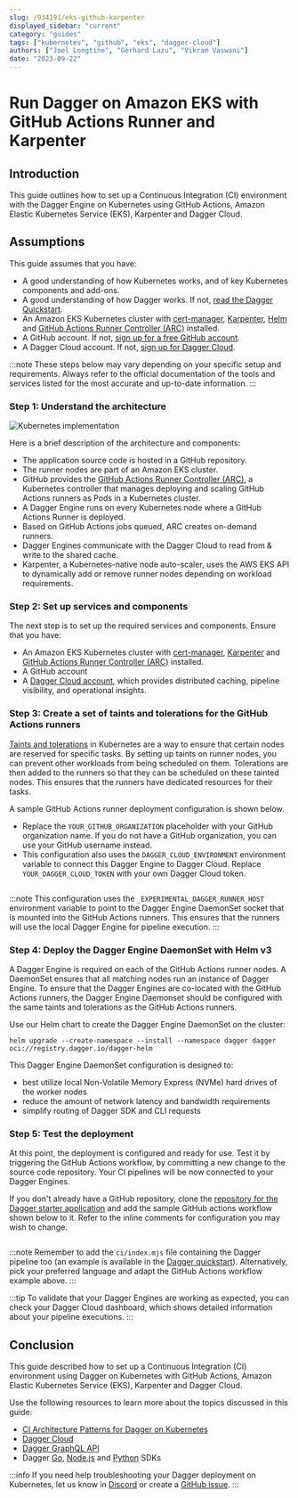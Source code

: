 ```yaml
---
slug: /934191/eks-github-karpenter
displayed_sidebar: "current"
category: "guides"
tags: ["kubernetes", "github", "eks", "dagger-cloud"]
authors: ["Joel Longtine", "Gerhard Lazu", "Vikram Vaswani"]
date: "2023-09-22"
---
```


# Run Dagger on Amazon EKS with GitHub Actions Runner and Karpenter

## Introduction

This guide outlines how to set up a Continuous Integration (CI) environment with the Dagger Engine on Kubernetes using GitHub Actions, Amazon Elastic Kubernetes Service (EKS), Karpenter and Dagger Cloud.

## Assumptions

This guide assumes that you have:

- A good understanding of how Kubernetes works, and of key Kubernetes components and add-ons.
- A good understanding of how Dagger works. If not, [read the Dagger Quickstart](../quickstart/index.mdx).
- An Amazon EKS Kubernetes cluster with [cert-manager](https://cert-manager.io/), [Karpenter](https://karpenter.sh/), [Helm](https://helm.sh) and [GitHub Actions Runner Controller (ARC)](https://github.com/actions/actions-runner-controller) installed.
- A GitHub account. If not, [sign up for a free GitHub account](https://github.com/signup).
- A Dagger Cloud account. If not, [sign up for Dagger Cloud](https://dagger.io/cloud).

:::note
These steps below may vary depending on your specific setup and requirements. Always refer to the official documentation of the tools and services listed for the most accurate and up-to-date information.
:::

### Step 1: Understand the architecture

![Kubernetes implementation](/img/current/guides/eks-github-karpenter/implementation.png)

Here is a brief description of the architecture and components:

- The application source code is hosted in a GitHub repository.
- The runner nodes are part of an Amazon EKS cluster.
- GitHub provides the [GitHub Actions Runner Controller (ARC)](https://docs.github.com/en/actions/hosting-your-own-runners/managing-self-hosted-runners-with-actions-runner-controller), a Kubernetes controller that manages deploying and scaling GitHub Actions runners as Pods in a Kubernetes cluster.
- A Dagger Engine runs on every Kubernetes node where a GitHub Actions Runner is deployed.
- Based on GitHub Actions jobs queued, ARC creates on-demand runners.
- Dagger Engines communicate with the Dagger Cloud to read from & write to the shared cache.
- Karpenter, a Kubernetes-native node auto-scaler, uses the AWS EKS API to dynamically add or remove runner nodes depending on workload requirements.

### Step 2: Set up services and components

The next step is to set up the required services and components. Ensure that you have:

- An Amazon EKS Kubernetes cluster with [cert-manager](https://cert-manager.io/), [Karpenter](https://karpenter.sh/) and [GitHub Actions Runner Controller (ARC)](https://github.com/actions/actions-runner-controller) installed.
- A GitHub account
- A [Dagger Cloud account](https://dagger.io/cloud), which provides distributed caching, pipeline visibility, and operational insights.

### Step 3: Create a set of taints and tolerations for the GitHub Actions runners

[Taints and tolerations](https://kubernetes.io/docs/concepts/scheduling-eviction/taint-and-toleration/) in Kubernetes are a way to ensure that certain nodes are reserved for specific tasks. By setting up taints on runner nodes, you can prevent other workloads from being scheduled on them. Tolerations are then added to the runners so that they can be scheduled on these tainted nodes. This ensures that the runners have dedicated resources for their tasks.

A sample GitHub Actions runner deployment configuration is shown below.

- Replace the `YOUR_GITHUB_ORGANIZATION` placeholder with your GitHub organization name. If you do not have a GitHub organization, you can use your GitHub username instead.
- This configuration also uses the `DAGGER_CLOUD_ENVIRONMENT` environment variable to connect this Dagger Engine to Dagger Cloud. Replace `YOUR_DAGGER_CLOUD_TOKEN` with your own Dagger Cloud token.

```yaml file=./snippets/kubernetes/runner_deployment.yml
```

:::note
This configuration uses the `_EXPERIMENTAL_DAGGER_RUNNER_HOST` environment variable to point to the Dagger Engine DaemonSet socket that is mounted into the GitHub Actions runners. This ensures that the runners will use the local Dagger Engine for pipeline execution.
:::

### Step 4: Deploy the Dagger Engine DaemonSet with Helm v3

A Dagger Engine is required on each of the GitHub Actions runner nodes. A DaemonSet ensures that all matching nodes run an instance of Dagger Engine. To ensure that the Dagger Engines are co-located with the GitHub Actions runners, the Dagger Engine Daemonset should be configured with the same taints and tolerations as the GitHub Actions runners.

Use our Helm chart to create the Dagger Engine DaemonSet on the cluster:

```shell
helm upgrade --create-namespace --install --namespace dagger dagger oci://registry.dagger.io/dagger-helm
```

This Dagger Engine DaemonSet configuration is designed to:

- best utilize local Non-Volatile Memory Express (NVMe) hard drives of the worker nodes
- reduce the amount of network latency and bandwidth requirements
- simplify routing of Dagger SDK and CLI requests

### Step 5: Test the deployment

At this point, the deployment is configured and ready for use. Test it by triggering the GitHub Actions workflow, by committing a new change to the source code repository. Your CI pipelines will be now connected to your Dagger Engines.

If you don't already have a GitHub repository, clone the [repository for the Dagger starter application](https://github.com/dagger/hello-dagger) and add the sample GitHub actions workflow shown below to it. Refer to the inline comments for configuration you may wish to change.

```yaml title=".github/workflows/dagger-on-kubernetes.yaml" file=./snippets/kubernetes/github_workflow.yml
```

:::note
Remember to add the `ci/index.mjs` file containing the Dagger pipeline too (an example is available in the [Dagger quickstart](../quickstart/635927-caching.mdx)). Alternatively, pick your preferred language and adapt the GitHub Actions workflow example above.
:::

:::tip
To validate that your Dagger Engines are working as expected, you can check your Dagger Cloud dashboard, which shows detailed information about your pipeline executions.
:::

## Conclusion

This guide described how to set up a Continuous Integration (CI) environment using Dagger on Kubernetes with GitHub Actions, Amazon Elastic Kubernetes Service (EKS), Karpenter and Dagger Cloud.

Use the following resources to learn more about the topics discussed in this guide:

- [CI Architecture Patterns for Dagger on Kubernetes](./237420-ci-architecture-kubernetes.md)
- [Dagger Cloud](https://docs.dagger.io/cloud)
- [Dagger GraphQL API](https://docs.dagger.io/api/975146/concepts)
- Dagger [Go](https://docs.dagger.io/sdk/go), [Node.js](https://docs.dagger.io/sdk/nodejs) and [Python](https://docs.dagger.io/sdk/python) SDKs

:::info
If you need help troubleshooting your Dagger deployment on Kubernetes, let us know in [Discord](https://discord.com/invite/dagger-io) or create a [GitHub issue](https://github.com/dagger/dagger/issues/new/choose).
:::
